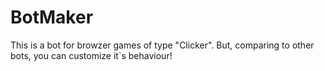 # BotMaker
This is a bot for browzer games of type "Clicker". But, comparing to other bots, you can customize it`s behaviour!
